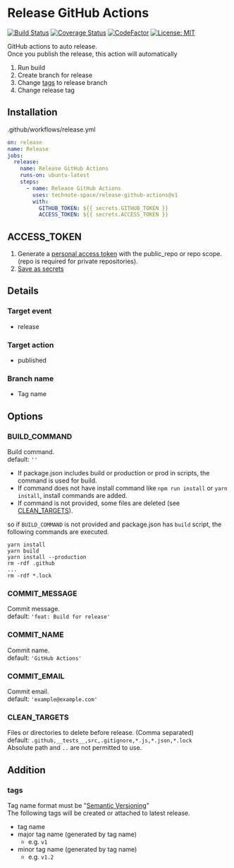 # Release GitHub Actions

[![Build Status](https://github.com/technote-space/release-github-actions/workflows/Build/badge.svg)](https://github.com/technote-space/release-github-actions/actions)
[![Coverage Status](https://coveralls.io/repos/github/technote-space/release-github-actions/badge.svg?branch=master)](https://coveralls.io/github/technote-space/release-github-actions?branch=master)
[![CodeFactor](https://www.codefactor.io/repository/github/technote-space/release-github-actions/badge)](https://www.codefactor.io/repository/github/technote-space/release-github-actions)
[![License: MIT](https://img.shields.io/badge/License-MIT-blue.svg)](https://github.com/technote-space/release-github-actions/blob/master/LICENSE)

GitHub actions to auto release.  
Once you publish the release, this action will automatically
1. Run build
1. Create branch for release
1. Change [tags](#tags) to release branch
1. Change release tag

## Installation
.github/workflows/release.yml
```yaml
on: release
name: Release
jobs:
  release:
    name: Release GitHub Actions
    runs-on: ubuntu-latest
    steps:
      - name: Release GitHub Actions
        uses: technote-space/release-github-actions@v1
        with:
          GITHUB_TOKEN: ${{ secrets.GITHUB_TOKEN }}
          ACCESS_TOKEN: ${{ secrets.ACCESS_TOKEN }}
```

## ACCESS_TOKEN
1. Generate a [personal access token](https://help.github.com/en/articles/creating-a-personal-access-token-for-the-command-line) with the public_repo or repo scope.
(repo is required for private repositories).  
1. [Save as secrets](https://help.github.com/en/articles/virtual-environments-for-github-actions#creating-and-using-secrets-encrypted-variables)

## Details
### Target event
- release
### Target action
- published
### Branch name
- Tag name

## Options
### BUILD_COMMAND
Build command.  
default: `''`  
- If package.json includes build or production or prod in scripts, the command is used for build.  
- If command does not have install command like `npm run install` or `yarn install`, install commands are added.  
- If command is not provided, some files are deleted (see [CLEAN_TARGETS](#clean_targets)).

so if `BUILD_COMMAND` is not provided and package.json has `build` script,
the following commands are executed.
```shell
yarn install
yarn build
yarn install --production
rm -rdf .github
...
rm -rdf *.lock
```

### COMMIT_MESSAGE
Commit message.  
default: `'feat: Build for release'`

### COMMIT_NAME
Commit name.  
default: `'GitHub Actions'`

### COMMIT_EMAIL
Commit email.  
default: `'example@example.com'`

### CLEAN_TARGETS
Files or directories to delete before release. (Comma separated)  
default: `.github,__tests__,src,.gitignore,*.js,*.json,*.lock`  
Absolute path and `..` are not permitted to use.

## Addition
### tags 
Tag name format must be "[Semantic Versioning](https://semver.org/)"  
The following tags will be created or attached to latest release.
- tag name
- major tag name (generated by tag name)
  - e.g. `v1`
- minor tag name (generated by tag name)
  - e.g. `v1.2`
